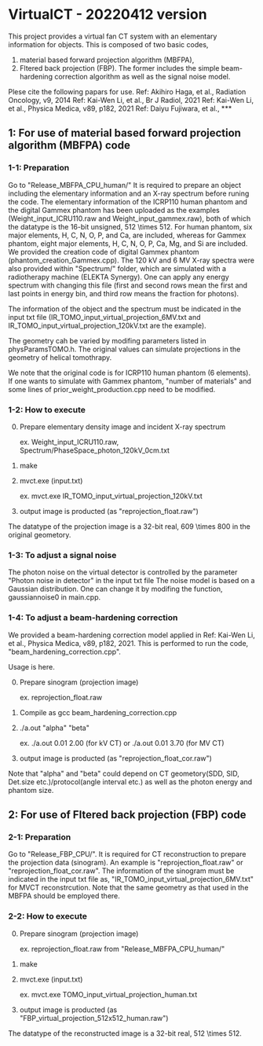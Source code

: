 # VirtualCT - 20220412 version
This project provides a virtual fan CT system with an elementary information for objects.
This is composed of two basic codes,
1. material based forward projection algorithm (MBFPA),
2. Fltered back projection (FBP).
The former includes the simple beam-hardening correction algorithm as well as the signal noise model.

Plese cite the following papars for use.
Ref: Akihiro Haga, et al., Radiation Oncology, v9, 2014
Ref: Kai-Wen Li, et al., Br J Radiol, 2021
Ref: Kai-Wen Li, et al., Physica Medica, v89, p182, 2021
Ref: Daiyu Fujiwara, et al., ***

## 1: For use of material based forward projection algorithm (MBFPA) code
### 1-1: Preparation
Go to "Release_MBFPA_CPU_human/"
It is required to prepare an object including the elementary information and an X-ray spectrum before runing the code.
The elementary information of the ICRP110 human phantom and the digital Gammex phantom has been uploaded as the examples (Weight_input_ICRU110.raw and Weight_input_gammex.raw), both of which the datatype is the 16-bit unsigned, 512 \times 512.
For human phantom, six major elements, H, C, N, O, P, and Ca, are included, whereas for Gammex phantom, eight major elements, H, C, N, O, P, Ca, Mg, and Si are included. We provided the creation code of digital Gammex phantom (phantom_creation_Gammex.cpp).
The 120 kV and 6 MV X-ray spectra were also provided within "Spectrum/" folder, which are simulated with a radiotherapy machine (ELEKTA Synergy). One can apply any energy spectrum with changing this file (first and second rows mean the first and last points in energy bin, and third row means the fraction for photons).

The information of the object and the spectrum must be indicated in the input txt file (IR_TOMO_input_virtual_projection_6MV.txt and IR_TOMO_input_virtual_projection_120kV.txt are the example).

The geometry cah be varied by modifing parameters listed in physParamsTOMO.h.
The original values can simulate projections in the geometry of helical tomothrapy.

We note that the original code is for ICRP110 human phantom (6 elements). If one wants to simulate with Gammex phantom, "number of materials" and some lines of prior_weight_production.cpp need to be modified.

### 1-2: How to execute

0. Prepare elementary density image and incident X-ray spectrum

      ex. Weight_input_ICRU110.raw, Spectrum/PhaseSpace_photon_120kV_0cm.txt
      
1. make

2. mvct.exe (input.txt)

      ex. mvct.exe IR_TOMO_input_virtual_projection_120kV.txt
      
3. output image is producted (as "reprojection_float.raw")

The datatype of the projection image is a 32-bit real, 609 \times 800 in the original geometory. 

### 1-3: To adjust a signal noise
The photon noise on the virtual detector is controlled by the parameter
"Photon noise in detector"
in the input txt file
The noise model is based on a Gaussian distribution. One can change it by modifing the function,
gaussiannoise0
in main.cpp.

### 1-4: To adjust a beam-hardening correction
We provided a beam-hardening correction model applied in Ref: Kai-Wen Li, et al., Physica Medica, v89, p182, 2021.
This is performed to run the code, "beam_hardening_correction.cpp".

Usage is here.

0. Prepare sinogram (projection image)

      ex. reprojection_float.raw
      
1. Compile as gcc beam_hardening_correction.cpp

2. ./a.out "alpha" "beta"

      ex. ./a.out 0.01 2.00 (for kV CT) or ./a.out 0.01 3.70 (for MV CT)
      
3. output image is producted (as "reprojection_float_cor.raw")

Note that "alpha" and "beta" could depend on CT geometory(SDD, SID, Det.size etc.)/protocol(angle interval etc.) as well as the photon energy and phantom size.



## 2: For use of Fltered back projection (FBP) code
### 2-1: Preparation
Go to "Release_FBP_CPU/".
It is required for CT reconstruction to prepare the projection data (sinogram).
An example is "reprojection_float.raw" or "reprojection_float_cor.raw".
The information of the sinogram must be indicated in the input txt file as,
"IR_TOMO_input_virtual_projection_6MV.txt" for MVCT reconstrcution.
Note that the same geometry as that used in the MBFPA should be employed there.

### 2-2: How to execute

0. Prepare sinogram (projection image)

      ex. reprojection_float.raw from "Release_MBFPA_CPU_human/"
      
1. make

2. mvct.exe (input.txt)

      ex. mvct.exe TOMO_input_virtual_projection_human.txt

3. output image is producted (as "FBP_virtual_projection_512x512_human.raw")

The datatype of the reconstructed image is a 32-bit real, 512 \times 512. 
